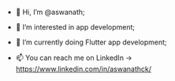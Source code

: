 - 👋 Hi, I’m @aswanath;
- 👀 I’m interested in app development;
- 🌱 I’m currently doing Flutter app development;


- 📫 You can reach me on
LinkedIn -> https://www.linkedin.com/in/aswanathck/





